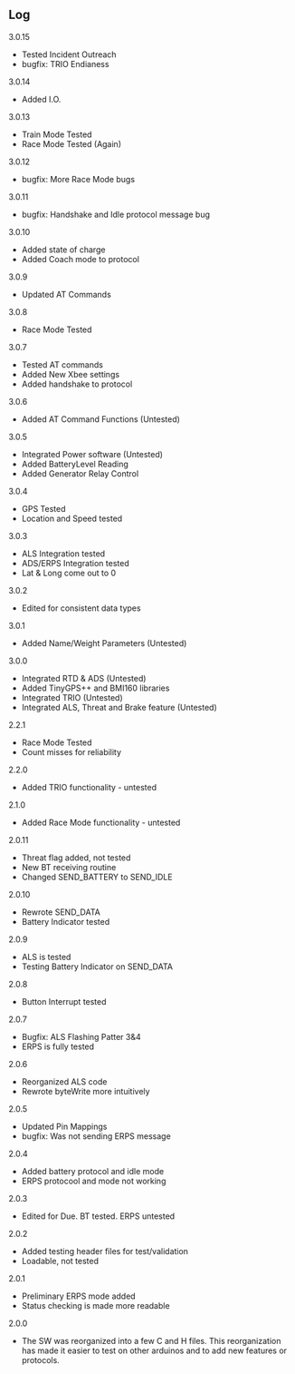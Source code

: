 ## Log

3.0.15
- Tested Incident Outreach
- bugfix: TRIO Endianess

3.0.14
- Added I.O.

3.0.13
- Train Mode Tested
- Race Mode Tested (Again)

3.0.12
- bugfix: More Race Mode bugs

3.0.11
- bugfix: Handshake and Idle protocol message bug

3.0.10
- Added state of charge
- Added Coach mode to protocol

3.0.9
- Updated AT Commands

3.0.8
- Race Mode Tested

3.0.7
- Tested AT commands
- Added New Xbee settings
- Added handshake to protocol

3.0.6
- Added AT Command Functions (Untested)

3.0.5
- Integrated Power software (Untested)
- Added BatteryLevel Reading
- Added Generator Relay Control

3.0.4
- GPS Tested
- Location and Speed tested

3.0.3
- ALS Integration tested
- ADS/ERPS Integration tested
- Lat & Long come out to 0

3.0.2
- Edited for consistent data types

3.0.1
- Added Name/Weight Parameters (Untested)

3.0.0
- Integrated RTD & ADS (Untested)
- Added TinyGPS++ and BMI160 libraries
- Integrated TRIO (Untested)
- Integrated ALS, Threat and Brake feature (Untested)

2.2.1
- Race Mode Tested
- Count misses for reliability

2.2.0
- Added TRIO functionality - untested

2.1.0
- Added Race Mode functionality - untested

2.0.11
- Threat flag added, not tested
- New BT receiving routine
- Changed SEND_BATTERY to SEND_IDLE

2.0.10
- Rewrote SEND_DATA
- Battery Indicator tested

2.0.9
- ALS is tested
- Testing Battery Indicator on SEND_DATA

2.0.8
- Button Interrupt tested

2.0.7
- Bugfix: ALS Flashing Patter 3&4
- ERPS is fully tested

2.0.6
- Reorganized ALS code
- Rewrote byteWrite more intuitively

2.0.5
- Updated Pin Mappings
- bugfix: Was not sending ERPS message

2.0.4
- Added battery protocol and idle mode
- ERPS protocool and mode not working

2.0.3
- Edited for Due. BT tested. ERPS untested

2.0.2
- Added testing header files for test/validation
- Loadable, not tested

2.0.1
- Preliminary ERPS mode added
- Status checking is made more readable

2.0.0
- The SW was reorganized into a few C and H files. This reorganization has made it easier to test on other arduinos and to add new features or protocols.

